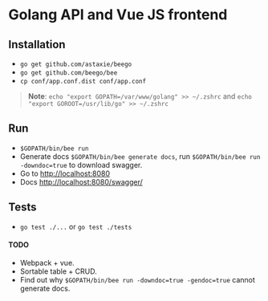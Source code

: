 Golang API and Vue JS frontend
==============================

## Installation
* `go get github.com/astaxie/beego`
* `go get github.com/beego/bee`
* `cp conf/app.conf.dist conf/app.conf`

> **Note**: `echo "export GOPATH=/var/www/golang" >> ~/.zshrc` and `echo "export GOROOT=/usr/lib/go" >> ~/.zshrc`

## Run
* `$GOPATH/bin/bee run`
* Generate docs `$GOPATH/bin/bee generate docs`, run `$GOPATH/bin/bee run -downdoc=true` to download swagger.
* Go to [http://localhost:8080](http://localhost:8080)
* Docs [http://localhost:8080/swagger/](http://localhost:8080/swagger/)

## Tests
* `go test ./...` or `go test ./tests`

#### TODO
* Webpack + vue.
* Sortable table + CRUD.
* Find out why `$GOPATH/bin/bee run -downdoc=true -gendoc=true` cannot generate docs.
